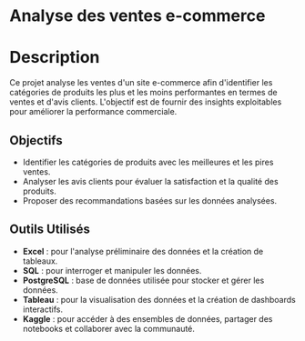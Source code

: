 # Analyse des ventes e-commerce

# Description
Ce projet analyse les ventes d'un site e-commerce afin d'identifier les catégories de produits les plus et les moins performantes en termes de ventes et d'avis clients. L'objectif est de fournir des insights exploitables pour améliorer la performance commerciale.

## Objectifs
- Identifier les catégories de produits avec les meilleures et les pires ventes.
- Analyser les avis clients pour évaluer la satisfaction et la qualité des produits.
- Proposer des recommandations basées sur les données analysées.

## Outils Utilisés
- **Excel** : pour l'analyse préliminaire des données et la création de tableaux.
- **SQL** : pour interroger et manipuler les données.
- **PostgreSQL** : base de données utilisée pour stocker et gérer les données.
- **Tableau** : pour la visualisation des données et la création de dashboards interactifs.
- **Kaggle** : pour accéder à des ensembles de données, partager des notebooks et collaborer avec la communauté.
